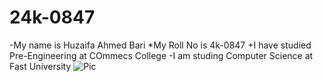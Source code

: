 # 24k-0847
-My name is Huzaifa Ahmed Bari
*My Roll No is 4k-0847
+I have studied Pre-Engineering at COmmecs College
-I am studing Computer Science at Fast University
![Pic](https://github.com/user-attachments/assets/090f6e92-064f-473e-b928-064e2f65dc11)
